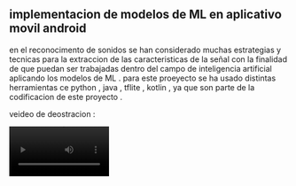 ## implementacion de modelos de ML en  aplicativo movil  android 

en el reconocimento de sonidos se han considerado muchas estrategias y tecnicas para la extraccion de las caracteristicas de la señal con la finalidad de que puedan ser trabajadas dentro del campo de inteligencia artificial aplicando los modelos de ML . para este proeyecto se ha usado distintas herramientas ce python , java , tflite , kotlin , ya que son parte de la codificacion  de este proyecto . 



veideo de deostracion :







<video src='https://github.com/yesicamilagros/aplicativo-de-predicci-n-de-sonidos/assets/102852467/40ca85f0-0dc4-4012-bac9-8c1d389630b6' width=180/>










